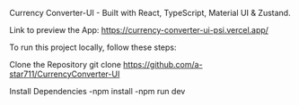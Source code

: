 Currency Converter-UI - Built with React, TypeScript, Material UI & Zustand.


Link to preview the App:
https://currency-converter-ui-psi.vercel.app/

To run this project locally, follow these steps:

Clone the Repository git clone https://github.com/a-star711/CurrencyConverter-UI

Install Dependencies 
-npm install
-npm run dev 
